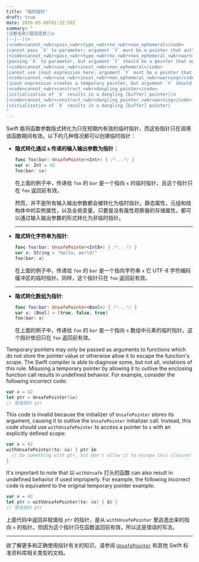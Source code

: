 ```yaml
---
title: "临时指针"
draft: true
date: 2020-05-08T01:32:59Z
summary: "
|诊断名称|错误信息|\n
|--|--|\n
|<code>cannot_<wbr>pass_<wbr>type_<wbr>to_<wbr>non_ephemeral</code>
|cannot pass `X` to parameter; argument `Y` must be a pointer that outlives the call [to `Z`]|\n
|<code>cannot_<wbr>pass_<wbr>type_<wbr>to_<wbr>non_ephemeral_<wbr>warning</code>
|passing `X` to parameter, but argument `Y` should be a pointer that outlives the call [to `Z`]|\n
|<code>cannot_<wbr>use_<wbr>inout_<wbr>non_ephemeral</code>
|cannot use inout expression here; argument `Y` must be a pointer that outlives the call [to `Z`]|\n
|<code>cannot_<wbr>use_<wbr>inout_<wbr>non_ephemeral_<wbr>warning</code>
|inout expression creates a temporary pointer, but argument `Y` should be a pointer that outlives the call [to `Z`]|\n
|<code>cannot_<wbr>construct_<wbr>dangling_pointer</code>
|initialization of `X` results in a dangling [buffer] pointer|\n
|<code>cannot_<wbr>construct_<wbr>dangling_pointer_<wbr>warning</code>
|initialization of `X` results in a dangling [buffer] pointer|
"
---
```


Swift 能将函数参数隐式转化为只在短期内有效的临时指针，而这些指针只在调用该函数期间有效。以下的几种情况都可以创建临时指针：

- **隐式转化通过 `&` 传递的输入输出参数为指针**：

  ```swift
  func foo(bar: UnsafePointer<Int>) { /*...*/ }
  var x: Int = 42
  foo(bar: &x)
  ```

  在上面的例子中，传递给 `foo` 的 `bar` 是一个指向 `x` 的临时指针，且这个指针只在 `foo` 返回前有效。

  然而，并不是所有输入输出参数都会被转化为临时指针。静态属性，元组和结构体中的实例属性，以及全局变量，只要是没有属性观察器的存储属性，都可以通过输入输出参数的形式转化为非临时指针。

  ---

- **隐式转化字符串为指针**:

  ```swift
  func foo(bar: UnsafePointer<Int8>) { /*...*/ }
  var x: String = "hello, world!"
  foo(bar: x)
  ```

  在上面的例子中，传递给 `foo` 的 `bar` 是一个指向字符串 `x` 它 UTF-8 字符编码缓冲区的临时指针。同样，这个指针只在 `foo` 返回前有效。

  ---

- **隐式转化数组为指针**:

  ```swift
  func foo(bar: UnsafePointer<Bool>) { /*...*/ }
  var x: [Bool] = [true, false, true]
  foo(bar: x)
  ```

  在上面的例子中，传递给 `foo` 的 `bar` 是一个指向 `x` 数组中元素的临时指针。这个指针依旧只在 `foo` 返回前有效。

Temporary pointers may only be passed as arguments to functions which do not store the pointer value or otherwise allow it to escape the function's scope. The Swift compiler is able to diagnose some, but not all, violations of this rule. Misusing a temporary pointer by allowing it to outlive the enclosing function call results in undefined behavior. For example, consider the following incorrect code:

```swift
var x = 42
let ptr = UnsafePointer(&x)
// 使用指针 ptr
```

This code is invalid because the initializer of `UnsafePointer` stores its argument, causing it to outlive the `UnsafePointer` initializer call. Instead, this code should use `withUnsafePointer` to access a pointer to `x` with an explicitly defined scope:

```swift
var x = 42
withUnsafePointer(to: &x) { ptr in
  // Do something with ptr, but don't allow it to escape this closure!
}
```

It's important to note that 以 `withUnsafe` 打头的函数 can also result in undefined behavior if used improperly. For example, the following incorrect code is equivalent to the original temporary pointer example:

```swift
var x = 42
let ptr = withUnsafePointer(to: &x) { $0 }
// 使用指针 ptr
```

上面代码中返回并赋值给 `ptr` 的指针，是从 `withUnsafePointer` 里逃逸出来的指向 `x` 的指针。但因为这个指针只在函数返回前有效，所以这是错误的写法。

---

欲了解更多和正确使用指针有关的知识，请参阅 [`UnsafePointer`](https://developer.apple.com/documentation/swift/unsafepointer) 和其他 Swift 标准资料库相关类型的文档。

<!--
[^1]: 在标准资料库中要求长期有效的非临时指针的地方目前会使用 `@_nonEphemeral` 内部修饰符标记。
-->
